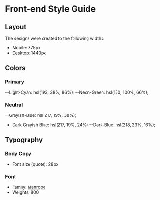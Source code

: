 # Front-end Style Guide

## Layout

The designs were created to the following widths:

- Mobile: 375px
- Desktop: 1440px

## Colors

### Primary

--Light-Cyan: hsl(193, 38%, 86%);
--Neon-Green: hsl(150, 100%, 66%);

### Neutral

--Grayish-Blue: hsl(217, 19%, 38%);
- Dark Grayish Blue: hsl(217, 19%, 24%)
--Dark-Blue: hsl(218, 23%, 16%);

## Typography

### Body Copy

- Font size (quote): 28px

### Font

- Family: [Manrope](https://fonts.google.com/specimen/Manrope)
- Weights: 800
